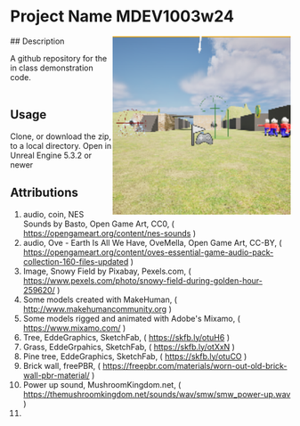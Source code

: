 # Project Name  MDEV1003w24
<img src="Saved/AutoScreenshot.png" width="320"  align="right" />
## Description

A github repository for the in class demonstration code.<br><br> 
 
## Usage
Clone, or download the zip, to a local directory. Open in Unreal Engine 5.3.2 or newer

## Attributions

1. audio, coin, NES Sounds by  Basto, Open Game Art, CC0, ( https://opengameart.org/content/nes-sounds )
2. audio,  Ove - Earth Is All We Have, OveMella, Open Game Art, CC-BY, ( https://opengameart.org/content/oves-essential-game-audio-pack-collection-160-files-updated )
3. Image, Snowy Field by Pixabay, Pexels.com, ( https://www.pexels.com/photo/snowy-field-during-golden-hour-259620/ )
4. Some models created with MakeHuman, ( http://www.makehumancommunity.org )
5. Some models rigged and animated with Adobe's Mixamo, ( https://www.mixamo.com/ )
6. Tree, EddeGraphics, SketchFab, ( https://skfb.ly/otuH6 )
7. Grass, EddeGrpahics, SketchFab, ( https://skfb.ly/otXxN )
8. Pine tree, EddeGraphics, SketchFab, ( https://skfb.ly/otuCO )
9. Brick wall, freePBR, ( https://freepbr.com/materials/worn-out-old-brick-wall-pbr-material/ )
10. Power up sound, MushroomKingdom.net, ( https://themushroomkingdom.net/sounds/wav/smw/smw_power-up.wav )
11. 




